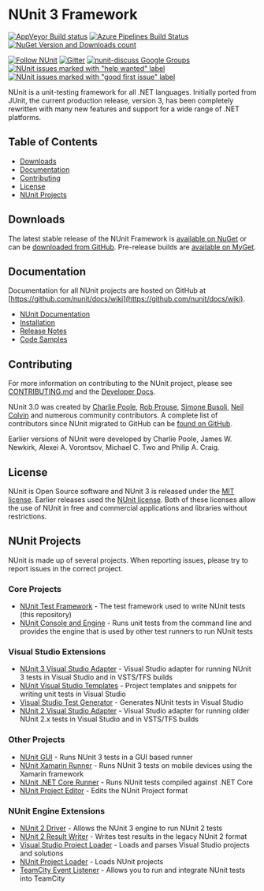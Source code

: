 # NUnit 3 Framework #

[![AppVeyor Build status](https://ci.appveyor.com/api/projects/status/3xfkxtnkrts1x06q/branch/master?svg=true)](https://ci.appveyor.com/project/CharliePoole/nunit/branch/master) [![Azure Pipelines Build Status](https://nunit.visualstudio.com/NUnit/_apis/build/status/NUnit%20Framework/NUnit%20Framework%20CI?branchName=master)](https://nunit.visualstudio.com/NUnit/_build/latest?definitionId=11?branchName=master) [![NuGet Version and Downloads count](https://buildstats.info/nuget/NUnit)](https://www.nuget.org/packages/NUnit)

[![Follow NUnit](https://img.shields.io/twitter/follow/nunit.svg?style=social)](https://twitter.com/nunit) [![Gitter](https://img.shields.io/gitter/room/nwjs/nw.js.svg)](https://gitter.im/nunit/nunit) [![nunit-discuss Google Groups](https://img.shields.io/badge/mailing%20list-nunit--discuss-blue.svg)](https://groups.google.com/forum/#!forum/nunit-discuss) [![NUnit issues marked with "help wanted" label](https://img.shields.io/github/issues/nunit/nunit/help%20wanted.svg)](https://github.com/nunit/nunit/issues?q=is%3Aopen+is%3Aissue+label%3A%22help+wanted%22) [![NUnit issues marked with "good first issue" label](https://img.shields.io/github/issues/nunit/nunit/good%20first%20issue.svg)](https://github.com/nunit/nunit/issues?q=is%3Aopen+is%3Aissue+label%3A%22good+first+issue%22)

NUnit is a unit-testing framework for all .NET languages. Initially ported from JUnit, the current production release, version 3, has been completely rewritten with many new features and support for a wide range of .NET platforms.

## Table of Contents ##

- [Downloads](#downloads)
- [Documentation](#documentation)
- [Contributing](#contributing)
- [License](#license)
- [NUnit Projects](#nunit-projects)

## Downloads ##

The latest stable release of the NUnit Framework is [available on NuGet](https://www.nuget.org/packages/NUnit/) or can be [downloaded from GitHub](https://github.com/nunit/nunit/releases). Pre-release builds are [available on MyGet](https://www.myget.org/feed/nunit/package/nuget/NUnit).

## Documentation ##

Documentation for all NUnit projects are hosted on GitHub at [https://github.com/nunit/docs/wiki](https://github.com/nunit/docs/wiki).

- [NUnit Documentation](https://github.com/nunit/docs/wiki/NUnit-Documentation)
- [Installation](https://github.com/nunit/docs/wiki/Installation)
- [Release Notes](https://github.com/nunit/docs/wiki/Release-Notes)
- [Code Samples](https://github.com/nunit/docs/wiki/Samples)

## Contributing ##

For more information on contributing to the NUnit project, please see [CONTRIBUTING.md](https://github.com/nunit/nunit/blob/master/CONTRIBUTING.md) and the [Developer Docs](https://github.com/nunit/docs/wiki/Team-Practices#technical-practices).

NUnit 3.0 was created by [Charlie Poole](https://github.com/CharliePoole), [Rob Prouse](https://github.com/rprouse), [Simone Busoli](https://github.com/simoneb), [Neil Colvin](https://github.com/oznetmaster) and numerous community contributors. A complete list of contributors since NUnit migrated to GitHub can be [found on GitHub](https://github.com/nunit/nunit/graphs/contributors).

Earlier versions of NUnit were developed by Charlie Poole, James W. Newkirk, Alexei A. Vorontsov, Michael C. Two and Philip A. Craig.

## License ##

NUnit is Open Source software and NUnit 3 is released under the [MIT license](https://raw.githubusercontent.com/nunit/nunit/master/LICENSE.txt). Earlier releases used the [NUnit license](https://nunit.org/nuget/license.html). Both of these licenses allow the use of NUnit in free and commercial applications and libraries without restrictions.

## NUnit Projects ##

NUnit is made up of several projects. When reporting issues, please try to report issues in the correct project.

### Core Projects ###

- [NUnit Test Framework](https://github.com/nunit/nunit) - The test framework used to write NUnit tests (this repository)
- [NUnit Console and Engine](https://github.com/nunit/nunit-console) - Runs unit tests from the command line and provides the engine that is used by other test runners to run NUnit tests

### Visual Studio Extensions ###

- [NUnit 3 Visual Studio Adapter](https://github.com/nunit/nunit3-vs-adapter) - Visual Studio adapter for running NUnit 3 tests in Visual Studio and in VSTS/TFS builds
- [NUnit Visual Studio Templates](https://github.com/nunit/nunit-vs-templates) - Project templates and snippets for writing unit tests in Visual Studio
- [Visual Studio Test Generator](https://github.com/nunit/nunit-vs-testgenerator) - Generates NUnit tests in Visual Studio
- [NUnit 2 Visual Studio Adapter](https://github.com/nunit/nunit-vs-adapter) - Visual Studio adapter for running older NUnit 2.x tests in Visual Studio and in VSTS/TFS builds

### Other Projects ###

- [NUnit GUI](https://github.com/nunit/nunit-gui) - Runs NUnit 3 tests in a GUI based runner
- [NUnit Xamarin Runner](https://github.com/nunit/nunit.xamarin) - Runs NUnit 3 tests on mobile devices using the Xamarin framework
- [NUnit .NET Core Runner](https://github.com/nunit/dotnet-test-nunit) - Runs NUnit tests compiled against .NET Core
- [NUnit Project Editor](https://github.com/nunit/nunit-project-editor) - Edits the NUnit Project format

### NUnit Engine Extensions ###

- [NUnit 2 Driver](https://github.com/nunit/nunit-v2-framework-driver) - Allows the NUnit 3 engine to run NUnit 2 tests
- [NUnit 2 Result Writer](https://github.com/nunit/nunit-v2-result-writer) - Writes test results in the legacy NUnit 2 format
- [Visual Studio Project Loader](https://github.com/nunit/vs-project-loader) - Loads and parses Visual Studio projects and solutions
- [NUnit Project Loader](https://github.com/nunit/nunit-project-loader) - Loads NUnit projects
- [TeamCity Event Listener](https://github.com/nunit/teamcity-event-listener) - Allows you to run and integrate NUnit tests into TeamCity
